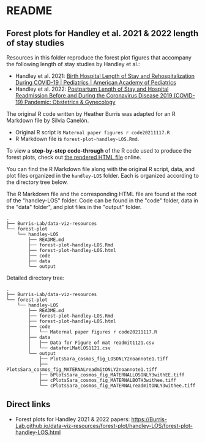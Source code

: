 # README

## Forest plots for Handley et al. 2021 & 2022 length of stay studies

Resources in this folder reproduce the forest plot figures that accompany the following length of stay studies by Handley et al.:

- Handley et al. 2021: [Birth Hospital Length of Stay and Rehospitalization During COVID-19 | Pediatrics | American Academy of Pediatrics](https://publications-aap-org.proxy.library.upenn.edu/pediatrics/article/149/1/e2021053498/183458/Birth-Hospital-Length-of-Stay-and)
- Handley et al. 2022: [Postpartum Length of Stay and Hospital Readmission Before and During the Coronavirus Disease 2019 (COVID-19) Pandemic: Obstetrics & Gynecology](https://journals.lww.com/greenjournal/Fulltext/2022/03000/Postpartum_Length_of_Stay_and_Hospital_Readmission.5.aspx)

The original R code written by Heather Burris was adapted for an R Markdown file by Silvia Canelón.

- Original R script is `Maternal paper figures r code20211117.R`
- R Markdown file is `forest-plot-handley-LOS.Rmd`.

To view a **step-by-step code-through** of the R code used to produce the forest plots, check out [the rendered HTML file](https://spcanelon.github.io/burris-lab-data-viz/forest-plot/handley-LOS/forest-plot-handley-LOS.html) online.

You can find the R Markdown file along with the original R script, data, and plot files organized in the `handley-LOS` folder. Each is organized according to the directory tree below.

The R Markdown file and the corresponding HTML file are found at the root of the "handley-LOS" folder. Code can be found in the "code" folder, data in the "data" folder", and plot files in the "output" folder.

```
.
├── Burris-Lab/data-viz-resources
└── forest-plot
    └── handley-LOS
        ├── README.md
        ├── forest-plot-handley-LOS.Rmd
        ├── forest-plot-handley-LOS.html
        ├── code
        ├── data
        └── output

```

Detailed directory tree:

```
.
├── Burris-Lab/data-viz-resources
└── forest-plot
    └── handley-LOS
        ├── README.md
        ├── forest-plot-handley-LOS.Rmd
        ├── forest-plot-handley-LOS.html
        ├── code
        │   └── Maternal paper figures r code20211117.R
        ├── data
        │   ├── Data for Figure of mat readmit1121.csv
        │   └── dataforLMatLOS1121.csv
        └── output
            ├── PlotsSara_cosmos_fig_LOSONLY2noannote1.tiff
            ├── PlotsSara_cosmos_fig_MATERNALreadmitONLY2noannote1.tiff
            ├── bPlotsSara_cosmos_fig_MATERNALLOSONLY3withEE.tiff
            ├── cPlotsSara_cosmos_fig_MATERNALBOTH3withee.tiff
            └── cPlotsSara_cosmos_fig_MATERNALreadmitONLY3withee.tiff
```

## Direct links

- Forest plots for Handley 2021 & 2022 papers: https://Burris-Lab.github.io/data-viz-resources/forest-plot/handley-LOS/forest-plot-handley-LOS.html
